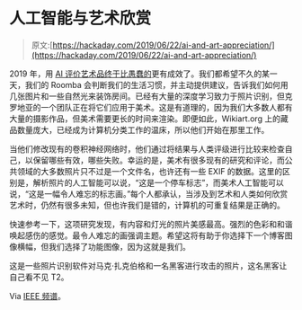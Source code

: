 # 人工智能与艺术欣赏

> 原文:[https://hackaday.com/2019/06/22/ai-and-art-appreciation/](https://hackaday.com/2019/06/22/ai-and-art-appreciation/)

2019 年，用 [AI 评价艺术品终于比愚蠢的](https://ieeexplore.ieee.org/document/8731853)更有成效了。我们都希望不久的某一天，我们的 Roomba 会判断我们的生活习惯，并主动提供建议，告诉我们如何用几张图片和一些自然光来装饰房间。已经有大量的深度学习致力于照片识别，但克罗地亚的一个团队正在将它们应用于美术。这是有道理的，因为我们大多数人都有大量的摄影作品，但美术需要更长的时间来渲染。即便如此，Wikiart.org 上的藏品数量庞大，已经成为计算机分类工作的温床，所以他们开始在那里工作。

当他们修改现有的卷积神经网络时，他们通过将结果与人类评级进行比较来检查自己，以保留哪些有效，哪些失败。幸运的是，美术有很多现有的研究和评论，而公共领域的大多数照片只不过是一个文件名，也许还有一些 EXIF 的数据。这里的区别是，解析照片的人工智能可以说，“这是一个停车标志”，而美术人工智能可以说，“这是一幅令人难忘的标志画。”每个人都承认，当涉及到艺术和人类如何欣赏艺术时，仍然有很多未知，但也许我们是错的，计算机的可重复结果是正确的。

快速参考一下，这项研究发现，有内容和灯光的照片美感最高。强烈的色彩和和谐唤起感伤的感觉。最令人难忘的画强调主题。希望这将有助于你选择下一个博客图像横幅，但我们选择了功能图像，因为这就是我们。

这是一些照片识别软件对马克·扎克伯格和一名黑客进行攻击的照片，这名黑客让自己看不见 T2。

Via [IEEE 频谱](https://spectrum.ieee.org/tech-talk/computing/software/what-can-ai-tell-us-about-fine-art)。